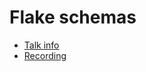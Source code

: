 # Flake schemas

* [Talk info](https://talks.nixcon.org/nixcon-2023/talk/L3QVWC/)
* [Recording](https://media.ccc.de/v/nixcon-2023-36421-flake-schemas)
